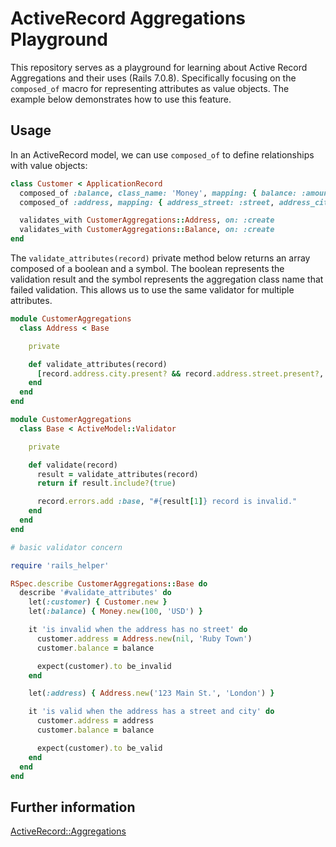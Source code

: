 # ActiveRecord Aggregations Playground

This repository serves as a playground for learning about Active Record Aggregations and their uses (Rails 7.0.8). Specifically focusing on the `composed_of` macro for representing attributes as value objects. The example below demonstrates how to use this feature.

## Usage

In an ActiveRecord model, we can use `composed_of` to define relationships with value objects:

```ruby
class Customer < ApplicationRecord
  composed_of :balance, class_name: 'Money', mapping: { balance: :amount }
  composed_of :address, mapping: { address_street: :street, address_city: :city }

  validates_with CustomerAggregations::Address, on: :create
  validates_with CustomerAggregations::Balance, on: :create
end
```

The `validate_attributes(record)` private method below returns an array composed of a boolean and a symbol.
The boolean represents the validation result and the symbol represents the aggregation class name that failed validation.
This allows us to use the same validator for multiple attributes.

```ruby
module CustomerAggregations
  class Address < Base

    private

    def validate_attributes(record)
      [record.address.city.present? && record.address.street.present?, :address]
    end
  end
end
```

```ruby
module CustomerAggregations
  class Base < ActiveModel::Validator

    private

    def validate(record)
      result = validate_attributes(record)
      return if result.include?(true)

      record.errors.add :base, "#{result[1]} record is invalid."
    end
  end
end
```

```ruby
# basic validator concern

require 'rails_helper'

RSpec.describe CustomerAggregations::Base do
  describe '#validate_attributes' do
    let(:customer) { Customer.new }
    let(:balance) { Money.new(100, 'USD') }

    it 'is invalid when the address has no street' do
      customer.address = Address.new(nil, 'Ruby Town')
      customer.balance = balance

      expect(customer).to be_invalid
    end

    let(:address) { Address.new('123 Main St.', 'London') }

    it 'is valid when the address has a street and city' do
      customer.address = address
      customer.balance = balance

      expect(customer).to be_valid
    end
  end
end
```

## Further information
[ActiveRecord::Aggregations](https://api.rubyonrails.org/classes/ActiveRecord/Aggregations/ClassMethods.html)